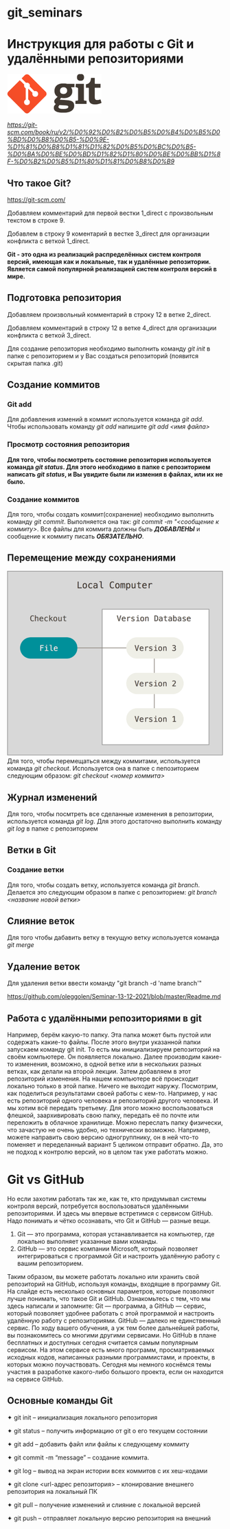 # git_seminars
# Инструкция для работы с Git и удалёнными репозиториями
![](logo@2x.png)


*https://git-scm.com/book/ru/v2/%D0%92%D0%B2%D0%B5%D0%B4%D0%B5%D0%BD%D0%B8%D0%B5-%D0%9E-%D1%81%D0%B8%D1%81%D1%82%D0%B5%D0%BC%D0%B5-%D0%BA%D0%BE%D0%BD%D1%82%D1%80%D0%BE%D0%BB%D1%8F-%D0%B2%D0%B5%D1%80%D1%81%D0%B8%D0%B9*

## Что такое Git?
https://git-scm.com/

Добавляем комментарий для первой вестки 1_direct с произвольным текстом в строке 9.

Добавлем в строку 9 коментарий в вестке 3_direct для организации конфликта с веткой 1_direct.

**Git - это одна из реализаций распределённых систем контроля версий, имеющая как и локальные, так и удалённые репозитории. Является самой популярной реализацией систем контроля версий в мире.**
## Подготовка репозитория
Добавляем произвольный комментарий в строку 12 в ветке 2_direct.

Добавляем комментарий в строку 12 в ветке 4_direct для организации конфликта с веткой 3_direct.

Для создание репозитория необходимо выполнить команду *git init*  в папке с репозиторием и у Вас создаться репозиторий (появится скрытая папка .git)

## Создание коммитов

### Git add
Для добавления измений в коммит используется команда *git add*. Чтобы использовать команду *git add* напишите *git add <имя файла>*

### Просмотр состояния репозитория
**Для того, чтобы посмотреть состояние репозитория используется команда *git status*. Для этого необходимо в папке с репозиторием написать *git status*, и Вы увидите были ли измения в файлах, или их не было.**


### Создание коммитов
Для того, чтобы создать коммит(сохранение) необходимо выполнить команду *git commit*. Выполняется она так: *git commit -m "<сообщение к коммиту>*. Все файлы для коммита должны быть ***ДОБАВЛЕНЫ*** и сообщение к коммиту писать ***ОБЯЗАТЕЛЬНО***.
## Перемещение между сохранениями
![](local.png)
Для того, чтобы перемещаться между коммитами, используется команда *git checkout*. Используется она в папке с пепозиторием следующим образом: *git checkout <номер коммита>*
## Журнал изменений
Для того, чтобы посмтреть все сделанные изменения в репозитории, используется команда *git log*. Для этого достаточно выполнить команду *git log* в папке с репозиторием

## Ветки в Git

### Создание ветки

Для того, чтобы создать ветку, используется команда *git branch*. Делается это следующим образом в папке с репозиторием: *git branch <название новой ветки>*

## Слияние веток

Для того чтобы дабавить ветку в текущую ветку используется команда *git merge <name branch>*

## Удаление веток
Для удаления ветки ввести команду "git branch -d 'name branch'"

https://github.com/oleggolen/Seminar-13-12-2021/blob/master/Readme.md

## Работа с удалёнными репозиториями в git

Например, берём какую-то папку. Эта папка может быть
пустой или содержать какие-то файлы. После этого внутри указанной папки запускаем
команду git init. То есть мы инициализируем репозиторий на своём компьютере. Он
появляется локально. Далее производим какие-то изменения, возможно, в одной ветке или в
нескольких разных ветках, как делали на второй лекции. Затем добавляем в этот репозиторий
изменения.
На нашем компьютере всё происходит локально только в этой папке. Ничего не выходит
наружу. Посмотрим, как поделиться результатами своей работы с кем-то.
Например, у нас есть репозиторий одного человека и репозиторий другого человека. И мы
хотим всё передать третьему. Для этого можно воспользоваться флешкой, заархивировать
свою папку, передать её по почте или переложить в облачное хранилище. Можно переслать
папку физически, что зачастую не очень удобно, но технически возможно. Например, можете
направить свою версию одногруппнику, он в ней что-то поменяет и переделанный вариант
5
целиком отправит обратно. Да, это не подход к контролю версий, но в целом так уже работать
можно.

# Git vs GitHub
Но если захотим работать так же, как те, кто придумывал системы контроля версий,
потребуется воспользоваться удалёнными репозиториями. И здесь мы впервые встретимся с
сервисом GitHub. Надо понимать и чётко осознавать, что Git и GitHub — разные вещи.
1. Git — это программа, которая устанавливается на компьютер, где локально выполняет
указанные вами команды.
2. GitHub — это сервис компании Microsoft, который позволяет интегрироваться с
программой Git и настроить удалённую работу с вашим репозиторием.

Таким образом, вы можете работать локально или хранить свой репозиторий на GitHub,
используя команды, входящие в программу Git.
На слайде есть несколько основных параметров, которые позволяют лучше понимать, что
такое Git и GitHub. Ознакомьтесь с тем, что мы здесь написали и запомните: Git — программа, а
GitHub — сервис, который позволяет удобнее работать с этой программой и настроить
удалённую работу с репозиториями.
GitHub — далеко не единственный сервис. По ходу вашего обучения, а уж тем более
дальнейшей работы, вы познакомитесь со многими другими сервисами. Но GitHub в плане
бесплатных и доступных сегодня считается самым популярным сервисом.
На этом сервисе есть много программ, просматриваемых исходных кодов, написанных
разными программистами, и проекты, в которых можно поучаствовать. Сегодня мы немного
коснёмся темы участия в разработке какого-либо большого проекта, если он находится на
сервисе GitHub.

## Основные команды Git

✦	git init – инициализация локального репозитория

✦	git status – получить информацию от git о его текущем состоянии

✦	git add – добавить файл или файлы к следующему коммиту

✦	git commit -m “message” – создание коммита.

✦	git log – вывод на экран истории всех коммитов с их хеш-кодами

✦	git clone <url-адрес репозитория> – клонирование внешнего репозитория на  локальный ПК

✦	git pull – получение изменений и слияние с локальной версией

✦	git push – отправляет локальную версию репозитория на внешний

